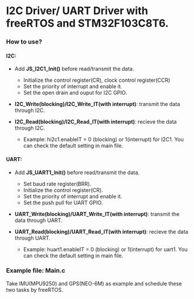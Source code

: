 # I2C Driver/ UART Driver with freeRTOS and STM32F103C8T6.

### How to use?
#### I2C:

* Add **JS_I2C1_Init()** before read/transmit the data. 
  * Initialize the control register(CR), clock control register(CCR) 
  * Set the priority of interrupt and enable it.
  * Set the open drain and ouput for I2C GPIO.
  
* **I2C_Write(blocking)/I2C_Write_IT(with interrupt)**: transmit the data through I2C.
* **I2C_Read(blocking)/I2C_Read_IT(with interrupt)**: recieve the data through I2C.
  * Example: hi2c1.enableIT = 0 (blocking) or 1(interrupt) for I2C1. You can check the default setting in main file.
  
#### UART:

* Add **JS_UART1_Init()** before read/transmit the data. 
  * Set baud rate register(BRR).
  * Initialize the control register(CR).
  * Set the priority of interrupt and enable it.
  * Set the push pull for UART GPIO.
 
* **UART_Write(blocking)/UART_Write_IT(with interrupt)**: transmit the data through UART.
* **UART_Read(blocking)/UART_Read_IT(with interrupt)**: recieve the data through UART.
  * Example: huart1.enableIT = 0 (blocking) or 1(interrupt) for uart1. You can check the default setting in main file.
  
### Example file: Main.c
Take IMU(MPU9250) and GPS(NEO-6M) as example and schedule these two tasks by freeRTOS.
